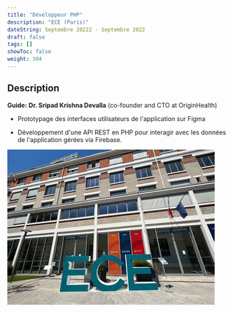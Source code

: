 ```yaml
---
title: "Développeur PHP"
description: "ECE (Paris)"
dateString: Septembre 20222 - Septembre 2022
draft: false
tags: []
showToc: false
weight: 304
--- 
```

## Description

**Guide:** **Dr. Sripad Krishna Devalla** (co-founder and CTO at OriginHealth)

- Prototypage des interfaces utilisateurs de l'application sur Figma

- Développement d'une API REST en PHP pour interagir avec les données de l'application gérées via  Firebase.

![](/experience/ECE/ece.jfif)